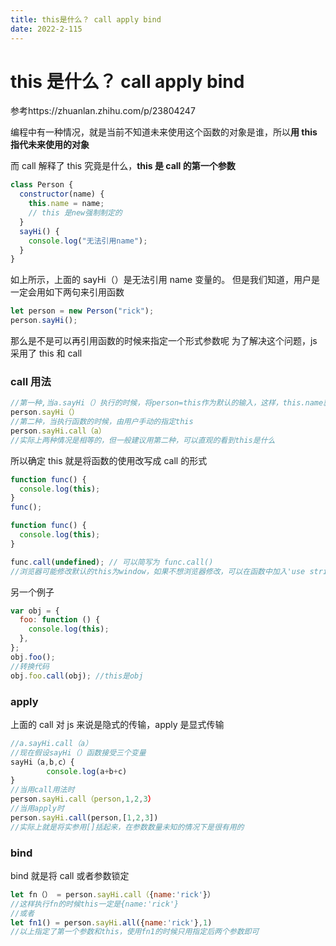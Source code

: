 ```yaml
---
title: this是什么？ call apply bind
date: 2022-2-115
---
```


# this 是什么？ call apply bind

参考https://zhuanlan.zhihu.com/p/23804247

编程中有一种情况，就是当前不知道未来使用这个函数的对象是谁，所以**用 this 指代未来使用的对象**

而 call 解释了 this 究竟是什么，**this 是 call 的第一个参数**

```javascript
class Person {
  constructor(name) {
    this.name = name;
    // this 是new强制制定的
  }
  sayHi() {
    console.log("无法引用name");
  }
}
```

如上所示，上面的 sayHi（）是无法引用 name 变量的。
但是我们知道，用户是一定会用如下两句来引用函数

```javascript
let person = new Person("rick");
person.sayHi();
```

那么是不是可以再引用函数的时候来指定一个形式参数呢
为了解决这个问题，js 采用了 this 和 call

### call 用法

```javascript
//第一种,当a.sayHi（）执行的时候，将person=this作为默认的输入，这样，this.name就变成了a.name
person.sayHi（）
//第二种，当执行函数的时候，由用户手动的指定this
person.sayHi.call（a）
//实际上两种情况是相等的，但一般建议用第二种，可以直观的看到this是什么
```

所以确定 this 就是将函数的使用改写成 call 的形式

```js
function func() {
  console.log(this);
}
func();

function func() {
  console.log(this);
}

func.call(undefined); // 可以简写为 func.call()
//浏览器可能修改默认的this为window，如果不想浏览器修改，可以在函数中加入'use strict'
```

另一个例子

```js
var obj = {
  foo: function () {
    console.log(this);
  },
};
obj.foo();
//转换代码
obj.foo.call(obj); //this是obj
```

### apply

上面的 call 对 js 来说是隐式的传输，apply 是显式传输

```javascript
//a.sayHi.call（a）
//现在假设sayHi（）函数接受三个变量
sayHi（a,b,c）{
		console.log(a+b+c)
}
//当用call用法时
person.sayHi.call（person,1,2,3）
//当用apply时
person.sayHi.call(person,[1,2,3])
//实际上就是将实参用[]括起来，在参数数量未知的情况下是很有用的
```

### bind

bind 就是将 call 或者参数锁定

```javascript
let fn（） = person.sayHi.call（{name:'rick'}）
//这样执行fn的时候this一定是{name:'rick'}
//或者
let fn1() = person.sayHi.all({name:'rick'},1)
//以上指定了第一个参数和this，使用fn1的时候只用指定后两个参数即可
```
